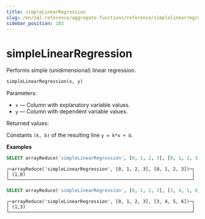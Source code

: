 ```yaml
---
title: simpleLinearRegression
slug: /en/sql-reference/aggregate-functions/reference/simplelinearregression
sidebar_position: 183
---
```


# simpleLinearRegression

Performs simple (unidimensional) linear regression.

``` sql
simpleLinearRegression(x, y)
```

Parameters:

- `x` — Column with explanatory variable values.
- `y` — Column with dependent variable values.

Returned values:

Constants `(k, b)` of the resulting line `y = k*x + b`.

**Examples**

``` sql
SELECT arrayReduce('simpleLinearRegression', [0, 1, 2, 3], [0, 1, 2, 3])
```

``` text
┌─arrayReduce('simpleLinearRegression', [0, 1, 2, 3], [0, 1, 2, 3])─┐
│ (1,0)                                                             │
└───────────────────────────────────────────────────────────────────┘
```

``` sql
SELECT arrayReduce('simpleLinearRegression', [0, 1, 2, 3], [3, 4, 5, 6])
```

``` text
┌─arrayReduce('simpleLinearRegression', [0, 1, 2, 3], [3, 4, 5, 6])─┐
│ (1,3)                                                             │
└───────────────────────────────────────────────────────────────────┘
```
